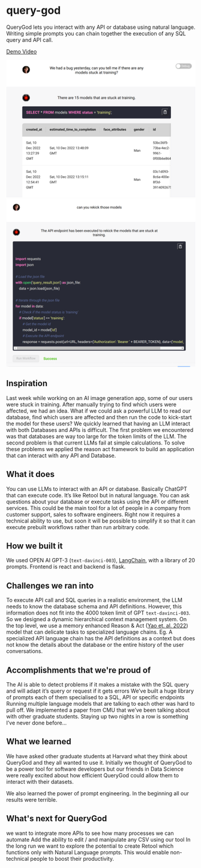 # query-god
QueryGod lets you interact with any API or database using natural language. Writing simple prompts you can chain together the execution of any SQL query and API call.

[Demo Video](https://www.youtube.com/watch?v=mB6l7RUPxy0)

![UI_1](images/UI_1.png)
![UI_2](images/UI_2.png)


## Inspiration

Last week while working on an AI image generation app, some of our users were stuck in training. After manually trying to find which users were affected, we had an idea. What if we could ask a powerful LLM to read our database, find which users are affected and then run the code to kick-start the model for these users? We quickly learned that having an LLM interact with both Databases and APIs is difficult. The first problem we encountered was that databases are way too large for the token limits of the LLM. The second problem is that current LLMs fail at simple calculations. To solve these problems we applied the reason act framework to build an application that can interact with any API and Database. 

## What it does

You can use LLMs to interact with an API or database. Basically ChatGPT that can execute code. It’s like Retool but in natural language. You can ask questions about your database or execute tasks using the API or different services. This could be the main tool for a lot of people in a company from customer support, sales to software engineers. Right now it requires a technical ability to use, but soon it will be possible to simplify it so that it can execute prebuilt workflows rather than run arbitrary code. 

## How we built it
We used OPEN AI GPT-3 (`text-davinci-003`), [LangChain](https://langchain.readthedocs.io/en/latest/index.html), with a library of 20  prompts. Frontend is react and backend is flask.
## Challenges we ran into
To execute API call and SQL queries in a realistic environment, the LLM needs to know the database schema and API definitions. However, this information does not fit into the 4000 token limit of GPT `text-davinci-003`. So we designed a dynamic hierarchical context management system.
On the top level, we use a memory enhanced Reason & Act ([Yao et. al. 2022](https://arxiv.org/abs/2210.03629)) model that can delicate tasks to specialized language chains. Eg. A specialized API language chain has the API definitions as a context but does not know the details about the database or the entire history of the user conversations.

## Accomplishments that we're proud of
The AI is able to detect problems if it makes a mistake with the SQL query and will adapt it’s query or request if it gets errors
We’ve built a huge library of prompts each of them specialised to a SQL, API or specific endpoints
Running multiple language models that are talking to each other was hard to pull off. We implemented a paper from CMU that we’ve been talking about with other graduate students.
Staying up two nights in a row is something I’ve never done before…

## What we learned
We have asked other graduate students at Harvard what they think about QueryGod and they all wanted to use it. Initially we thought of QueryGod to be a power tool for software developers but our  friends in Data Science were really excited about how efficient QueryGod could allow them to interact with their datasets. 

We also learned the power of prompt engineering. In the beginning all our results were terrible. 

## What's next for QueryGod
we want to integrate more APIs to see how many processes we can automate
Add the ability to edit / and manipulate any CSV using our tool
In the long run we want to explore the potential to create Retool which functions only with Natural Language prompts. This would enable non-technical people to boost their productivity.
